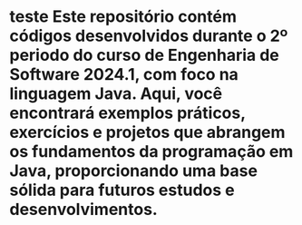 <h1>teste Este repositório contém códigos desenvolvidos durante o 2º periodo do curso de Engenharia de Software 2024.1, com foco na linguagem Java. Aqui, você encontrará exemplos práticos, exercícios e projetos que abrangem os fundamentos da programação em Java, proporcionando uma base sólida para futuros estudos e desenvolvimentos.</h1>
